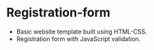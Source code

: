 # Registration-form

<ul>
  <li>Basic website template built using HTML-CSS.</li>
  <li>Registration form with JavaScript validation.</li>
</ul>  

